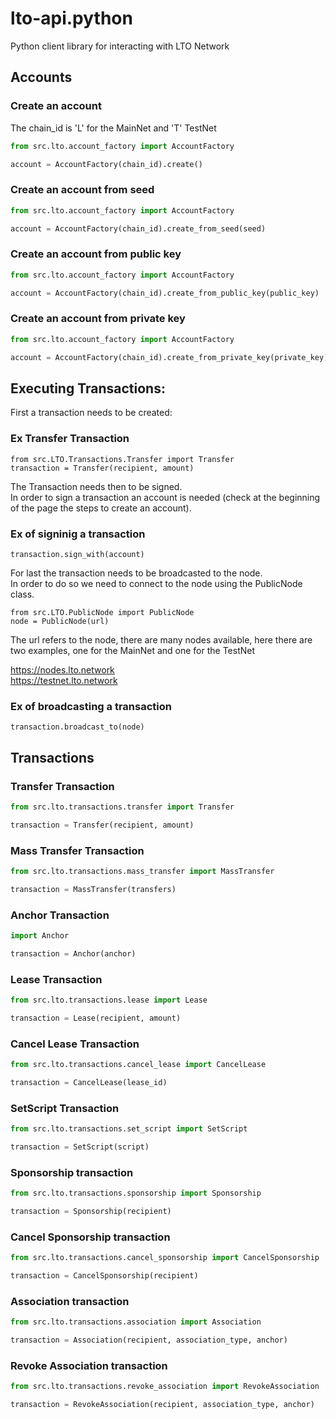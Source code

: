 # lto-api.python
Python client library for interacting with LTO Network


## Accounts

### Create an account
The chain_id is 'L' for the MainNet and 'T' TestNet

```python
from src.lto.account_factory import AccountFactory

account = AccountFactory(chain_id).create()
```
### Create an account from seed

```python
from src.lto.account_factory import AccountFactory

account = AccountFactory(chain_id).create_from_seed(seed)
```

### Create an account from public key

```python
from src.lto.account_factory import AccountFactory

account = AccountFactory(chain_id).create_from_public_key(public_key)
```

### Create an account from private key

```python
from src.lto.account_factory import AccountFactory

account = AccountFactory(chain_id).create_from_private_key(private_key)
```

## Executing Transactions:
First a transaction needs to be created:
### Ex Transfer Transaction
```
from src.LTO.Transactions.Transfer import Transfer
transaction = Transfer(recipient, amount)
```
The Transaction needs then to be signed. <br/>
In order to sign a transaction an account is needed (check at the beginning of the page the steps to create an account).

### Ex of signinig a transaction
```
transaction.sign_with(account)
```
For last the transaction needs to be broadcasted to the node. <br/>
In order to do so we need to connect to the node using the PublicNode class.

```
from src.LTO.PublicNode import PublicNode
node = PublicNode(url)
```
The url refers to the node, there are many nodes available, here there are two examples, one for the MainNet and one for the TestNet <br/>

https://nodes.lto.network <br/>
https://testnet.lto.network

### Ex of broadcasting a transaction
```
transaction.broadcast_to(node)
```

## Transactions
### Transfer Transaction

```python
from src.lto.transactions.transfer import Transfer

transaction = Transfer(recipient, amount)
```

### Mass Transfer Transaction

```python
from src.lto.transactions.mass_transfer import MassTransfer

transaction = MassTransfer(transfers)
```
### Anchor Transaction

```python
import Anchor

transaction = Anchor(anchor)
```
### Lease Transaction

```python
from src.lto.transactions.lease import Lease

transaction = Lease(recipient, amount)
```
### Cancel Lease Transaction

```python
from src.lto.transactions.cancel_lease import CancelLease

transaction = CancelLease(lease_id)
```

### SetScript Transaction

```python
from src.lto.transactions.set_script import SetScript

transaction = SetScript(script)
```

### Sponsorship transaction

```python
from src.lto.transactions.sponsorship import Sponsorship

transaction = Sponsorship(recipient)
```

### Cancel Sponsorship transaction

```python
from src.lto.transactions.cancel_sponsorship import CancelSponsorship

transaction = CancelSponsorship(recipient)
```

### Association transaction

```python
from src.lto.transactions.association import Association

transaction = Association(recipient, association_type, anchor)
```
### Revoke Association transaction

```python
from src.lto.transactions.revoke_association import RevokeAssociation

transaction = RevokeAssociation(recipient, association_type, anchor)
```
